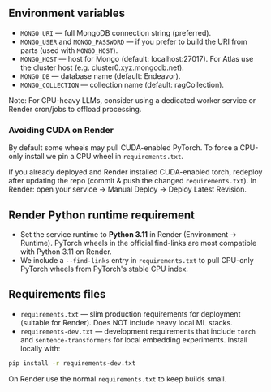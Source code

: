 

## Environment variables
 - `MONGO_URI` — full MongoDB connection string (preferred).
 - `MONGO_USER` and `MONGO_PASSWORD` — if you prefer to build the URI from parts (used with `MONGO_HOST`).
 - `MONGO_HOST` — host for Mongo (default: localhost:27017). For Atlas use the cluster host (e.g. cluster0.xyz.mongodb.net).
 - `MONGO_DB` — database name (default: Endeavor).
 - `MONGO_COLLECTION` — collection name (default: ragCollection).

Note: For CPU-heavy LLMs, consider using a dedicated worker service or Render cron/jobs to offload processing.

### Avoiding CUDA on Render
By default some wheels may pull CUDA-enabled PyTorch. To force a CPU-only install we pin a CPU wheel in `requirements.txt`.

If you already deployed and Render installed CUDA-enabled torch, redeploy after updating the repo (commit & push the changed `requirements.txt`). In Render: open your service -> Manual Deploy -> Deploy Latest Revision.

Render Python runtime requirement
---------------------------------
- Set the service runtime to **Python 3.11** in Render (Environment -> Runtime). PyTorch wheels in the official find-links are most compatible with Python 3.11 on Render.
- We include a `--find-links` entry in `requirements.txt` to pull CPU-only PyTorch wheels from PyTorch's stable CPU index.

Requirements files
------------------
- `requirements.txt` — slim production requirements for deployment (suitable for Render). Does NOT include heavy local ML stacks.
- `requirements-dev.txt` — development requirements that include `torch` and `sentence-transformers` for local embedding experiments. Install locally with:

```bash
pip install -r requirements-dev.txt
```

On Render use the normal `requirements.txt` to keep builds small.


